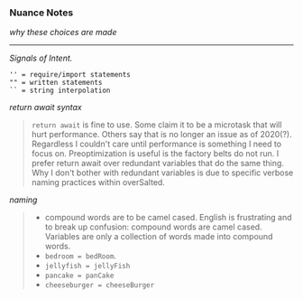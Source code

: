 ### Nuance Notes 
_why these choices are made_

---
_Signals of Intent._
```
'' = require/import statements
"" = written statements
`` = string interpolation
```

_return await syntax_

>`return await` is fine to use. Some claim it to be a microtask that will hurt performance. Others say that
is no longer an issue as of 2020(?). Regardless I couldn't care until performance is something I need to focus on. 
> Preoptimization is useful is the factory belts do not run.
I prefer return await over redundant variables that do the same thing. Why I don't bother with redundant variables 
> is due to specific verbose naming practices within overSalted.

_naming_
>* compound words are to be camel cased.  English is frustrating and to break up confusion: compound words are camel 
   > cased. Variables are only a collection of words made into compound words.
>  * `bedroom = bedRoom`. 
>  * `jellyfish = jellyFish`
>  * `pancake = panCake` 
>  * `cheeseburger = cheeseBurger`
